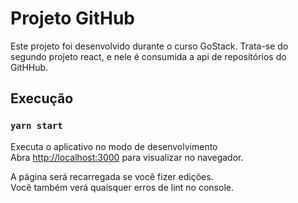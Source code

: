 # Projeto GitHub

Este projeto foi desenvolvido durante o curso GoStack. Trata-se do segundo projeto react, e nele é consumida a api de repositórios do GitHHub.


## Execução

### `yarn start`

Executa o aplicativo no modo de desenvolvimento\
Abra [http://localhost:3000](http://localhost:3000) para visualizar no navegador.

A página será recarregada se você fizer edições. \
Você também verá quaisquer erros de lint no console.




